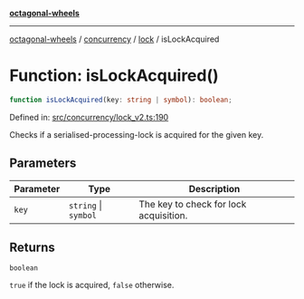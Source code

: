 [**octagonal-wheels**](../../../README.md)

***

[octagonal-wheels](../../../modules.md) / [concurrency](../../README.md) / [lock](../README.md) / isLockAcquired

# Function: isLockAcquired()

```ts
function isLockAcquired(key: string | symbol): boolean;
```

Defined in: [src/concurrency/lock\_v2.ts:190](https://github.com/vrtmrz/octagonal-wheels/blob/main/src/concurrency/lock_v2.ts#L190)

Checks if a serialised-processing-lock is acquired for the given key.

## Parameters

| Parameter | Type | Description |
| ------ | ------ | ------ |
| `key` | `string` \| `symbol` | The key to check for lock acquisition. |

## Returns

`boolean`

`true` if the lock is acquired, `false` otherwise.
